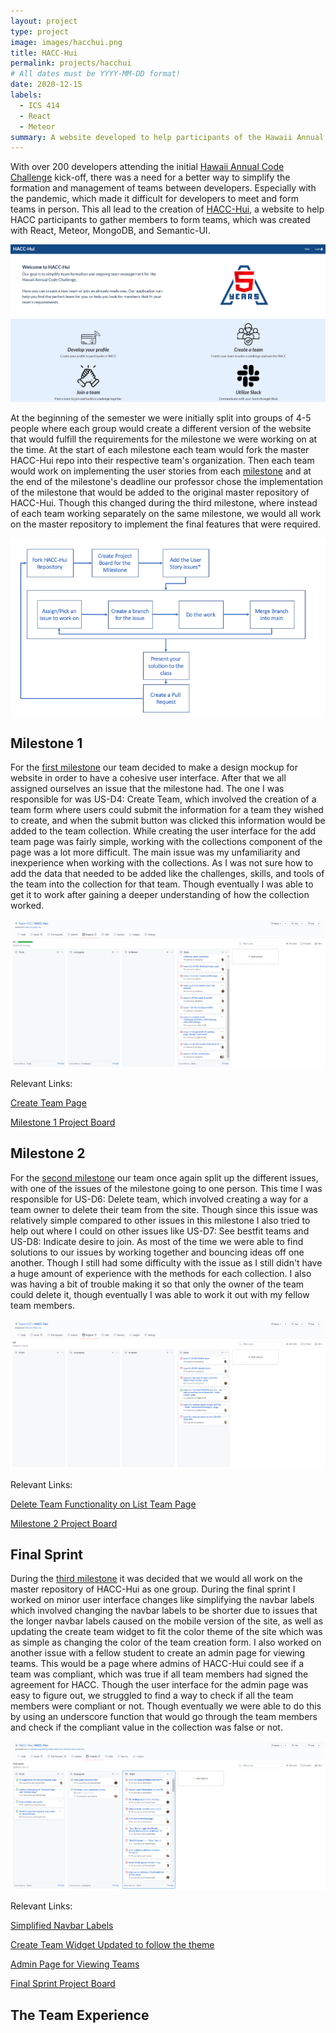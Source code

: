 ```yaml
---
layout: project
type: project
image: images/hacchui.png
title: HACC-Hui
permalink: projects/hacchui
# All dates must be YYYY-MM-DD format!
date: 2020-12-15
labels:
  - ICS 414
  - React
  - Meteor
summary: A website developed to help participants of the Hawaii Annual Code Challenge with team formation.
---
```


With over 200 developers attending the initial <a href="https://hacc.hawaii.gov/">Hawaii Annual Code Challenge</a> kick-off, there was a need for a better way to simplify the formation and management of teams between developers. Especially with the pandemic, which made it difficult for developers to meet and form teams in person. This all lead to the creation of <a href="https://hacchui.ics.hawaii.edu/#/">HACC-Hui</a>, a website to help HACC participants to gather members to form teams, which was created with React, Meteor, MongoDB, and Semantic-UI.

<img class="ui image" src="../images/hacchuilanding.png">

At the beginning of the semester we were initially split into groups of 4-5 people where each group would create a different version of the website that would fulfill the requirements for the milestone we were working on at the time. At the start of each milestone each team would fork the master HACC-Hui repo into their respective team's organization. Then each team would work on implementing the user stories from each <a href="https://hacc-hui.github.io/docs/requirements/milestone1/">milestone</a> and at the end of the milestone's deadline our professor chose the implementation of the milestone that would be added to the original master repository of HACC-Hui. Though this changed during the third milestone, where instead of each team working separately on the same milestone, we would all work on the master repository to implement the final features that were required.

<img class="ui image" src="../images/MilestoneFlow.png">

## Milestone 1

For the <a href="https://hacc-hui.github.io/docs/requirements/milestone1">first milestone</a> our team decided to make a design mockup for website in order to have a cohesive user interface. After that we all assigned ourselves an issue that the milestone had. The one I was responsible for was US-D4: Create Team, which involved the creation of a team form where users could submit the information for a team they wished to create, and when the submit button was clicked this information would be added to the team collection. While creating the user interface for the add team page was fairly simple, working with the collections component of the page was a lot more difficult. The main issue was my unfamiliarity and inexperience when working with the collections. As I was not sure how to add the data that needed to be added like the challenges, skills, and tools of the team into the collection for that team. Though eventually I was able to get it to work after gaining a deeper understanding of how the collection worked.

<img class="ui image" src="../images/milestone1.png">

Relevant Links:

<a href="https://github.com/Team-CCC/HACC-Hui/blob/issue-3/app/imports/ui/pages/CreateTeam.jsx">Create Team Page</a>

<a href="https://github.com/Team-CCC/HACC-Hui/projects/1">Milestone 1 Project Board</a>

## Milestone 2

For the <a href="https://hacc-hui.github.io/docs/requirements/milestone2">second milestone</a> our team once again split up the different issues, with one of the issues of the milestone going to one person. This time I was responsible for US-D6: Delete team, which involved creating a way for a team owner to delete their team from the site. Though since this issue was relatively simple compared to other issues in this milestone I also tried to help out where I could on other issues like US-D7: See bestfit teams and US-D8: Indicate desire to join. As most of the time we were able to find solutions to our issues by working together and bouncing ideas off one another. Though I still had some difficulty with the issue as I still didn't have a huge amount of experience with the methods for each collection. I also was having a bit of trouble making it so that only the owner of the team could delete it, though eventually I was able to work it out with my fellow team members.

<img class="ui image" src="../images/milestone2.png">

Relevant Links: 

<a href="https://github.com/Team-CCC/HACC-Hui/blob/issue-07/app/imports/ui/components/developer/ListTeamExampleWidget.jsx">Delete Team Functionality on List Team Page</a>

<a href="https://github.com/Team-CCC/HACC-Hui/projects/2">Milestone 2 Project Board</a>

## Final Sprint

During the <a href="https://hacc-hui.github.io/docs/requirements/milestone3">third milestone</a> it was decided that we would all work on the master repository of HACC-Hui as one group. During the final sprint I worked on minor user interface changes like simplifying the navbar labels which involved changing the navbar labels to be shorter due to issues that the longer navbar labels caused on the mobile version of the site, as well as updating the create team widget to fit the color theme of the site which was as simple as changing the color of the team creation form. I also worked on another issue with a fellow student to create an admin page for viewing teams. This would be a page where admins of HACC-Hui could see if a team was compliant, which was true if all team members had signed the agreement for HACC. Though the user interface for the admin page was easy to figure out, we struggled to find a way to check if all the team members were compliant or not. Though eventually we were able to do this by using an underscore function that would go through the team members and check if the compliant value in the collection was false or not.

<img class="ui image" src="../images/finalsprint.png">

Relevant Links:

<a href="https://github.com/HACC-Hui/HACC-Hui/blob/issue-102/app/imports/ui/components/NavBar.jsx">Simplified Navbar Labels</a>

<a href="https://github.com/HACC-Hui/HACC-Hui/blob/issue-28/app/imports/ui/pages/participant/TeamCreation.jsx">Create Team Widget Updated to follow the theme</a>

<a href="https://github.com/HACC-Hui/HACC-Hui/blob/issue-41/app/imports/ui/components/administrator/ViewTeamExampleWidget.jsx">Admin Page for Viewing Teams</a>

<a href="https://github.com/HACC-Hui/HACC-Hui/projects/1">Final Sprint Project Board</a>

## The Team Experience


